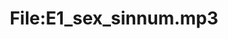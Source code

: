 ---
title: File:E1_sex_sinnum.mp3
recording of: sex sinnum
reading speed: slow
speaker: E
license: CC0
---